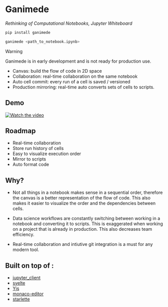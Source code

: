 # Ganimede

_Rethinking of Computational Notebooks, Jupyter Whiteboard_

```sh
pip install ganimede
```

```sh
ganimede <path_to_notebook.ipynb>
```

> [!WARNING]
> Ganimede is in early development and is not ready for production use.

- Canvas: build the flow of code in 2D space
- Collaboration: real-time collaboration on the same notebook
- Auto cell commit: every run of a cell is saved / versioned
- Production mirroring: real-time auto converts sets of cells to scripts.

## Demo

[![Watch the video](https://img.youtube.com/vi/osR8aek9AuA/hqdefault.jpg)](https://www.youtube.com/embed/osR8aek9AuA)

## Roadmap

- Real-time collaboration
- Store run history of cells
- Easy to visualize execution order
- Mirror to scripts
- Auto format code

## Why?

- Not all things in a notebook makes sense in a sequential order, therefore the canvas is a better representation of the flow of code. This also makes it easier to visualize the order and the dependencies between cells.

- Data science workflows are constantly switching between working in a notebook and converting it to scripts. This is exaggerated when working on a project that is already in production. This also decreases team efficiency.

- Real-time collaboration and intiutive git integration is a must for any modern tool.

## Built on top of :

- [jupyter_client](https://github.com/jupyter/jupyter_client)
- [svelte](https://github.com/sveltejs/svelte)
- [Yjs](https://github.com/yjs/yjs)
- [monaco-editor](https://github.com/microsoft/monaco-editor)
- [starlette](https://github.com/encode/starlette)
